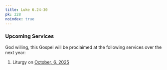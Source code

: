 ```yaml
---
title: Luke 6.24-30
pk: 228
noindex: true
---
```


### Upcoming Services

God willing, this Gospel will be proclaimed at the following services over the next year:


1. Liturgy on [October,  6, 2025](https://orthocal.info/readings/gregorian/2025/10/06/)
